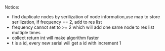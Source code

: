 Notice:
- find duplicate nodes by serilization of node information,use map to store serilization, if frequency == 2, add to res list
- frequency cannot set to >= 2 which will add one same node to res list multiple times
- collect return int will make algorithm faster
- t is a id, every new serial will get a id with increment 1
